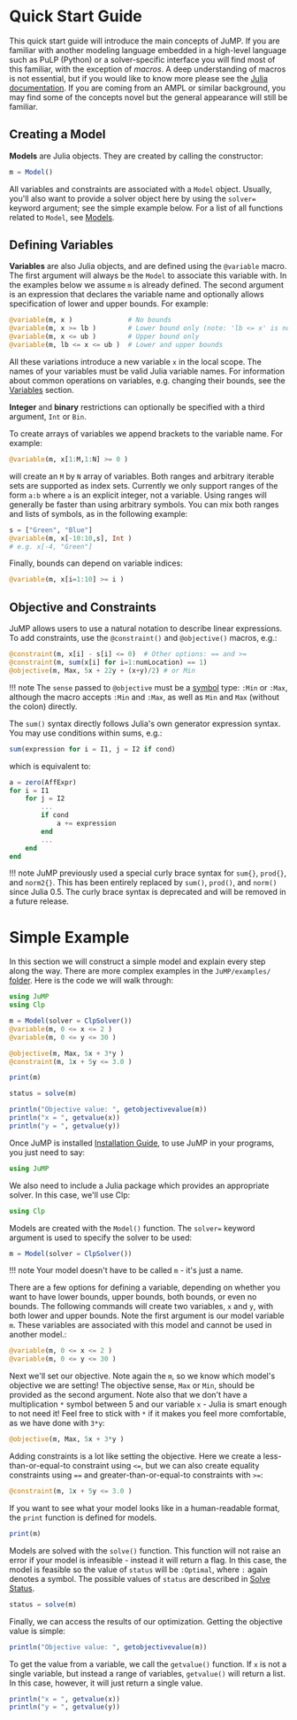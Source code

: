 Quick Start Guide
=================

This quick start guide will introduce the main concepts of JuMP. If you are familiar with another modeling language embedded in a high-level language such as PuLP (Python) or a solver-specific interface you will find most of this familiar, with the exception of *macros*. A deep understanding of macros is not essential, but if you would like to know more please see the [Julia documentation](http://docs.julialang.org/en/latest/manual/metaprogramming/). If you are coming from an AMPL or similar background, you may find some of the concepts novel but the general appearance will still be familiar.

Creating a Model
----------------

**Models** are Julia objects. They are created by calling the constructor:

```julia
m = Model()
```

All variables and constraints are associated with a `Model` object. Usually, you'll also want to provide a solver object here by using the `solver=` keyword argument; see the simple example below. For a list of all functions related to `Model`, see [Models](@ref).

Defining Variables
------------------

**Variables** are also Julia objects, and are defined using the `@variable` macro. The first argument will always be the `Model` to associate this variable with. In the examples below we assume `m` is already defined. The second argument is an expression that declares the variable name and optionally allows specification of lower and upper bounds. For example:

```julia
@variable(m, x )              # No bounds
@variable(m, x >= lb )        # Lower bound only (note: 'lb <= x' is not valid)
@variable(m, x <= ub )        # Upper bound only
@variable(m, lb <= x <= ub )  # Lower and upper bounds
```

All these variations introduce a new variable `x` in the local scope. The names of your variables must be valid Julia variable names. For information about common operations on variables, e.g. changing their bounds, see the [Variables](@ref) section.

**Integer** and **binary** restrictions can optionally be specified with a third argument, `Int` or `Bin`.

To create arrays of variables we append brackets to the variable name. For example:

```julia
@variable(m, x[1:M,1:N] >= 0 )
```

will create an `M` by `N` array of variables. Both ranges and arbitrary iterable sets are supported as index sets. Currently we only support ranges of the form `a:b` where `a` is an explicit integer, not a variable. Using ranges will generally be faster than using arbitrary symbols. You can mix both ranges and lists of symbols, as in the following example:

```julia
s = ["Green", "Blue"]
@variable(m, x[-10:10,s], Int )
# e.g. x[-4, "Green"]
```

Finally, bounds can depend on variable indices:

```julia
@variable(m, x[i=1:10] >= i )
```

Objective and Constraints
-------------------------

JuMP allows users to use a natural notation to describe linear expressions. To add constraints, use the `@constraint()` and `@objective()` macros, e.g.:

```julia
@constraint(m, x[i] - s[i] <= 0)  # Other options: == and >=
@constraint(m, sum(x[i] for i=1:numLocation) == 1)
@objective(m, Max, 5x + 22y + (x+y)/2) # or Min
```

!!! note
    The `sense` passed to `@objective` must be a [symbol](http://docs.julialang.org/en/latest/manual/metaprogramming/#symbols) type: `:Min` or `:Max`, although the macro accepts `:Min` and `:Max`, as well as `Min` and `Max` (without the colon) directly.

The `sum()` syntax directly follows Julia's own generator expression syntax. You may use conditions within sums, e.g.:

```julia
sum(expression for i = I1, j = I2 if cond)
```

which is equivalent to:

```julia
a = zero(AffExpr)
for i = I1
    for j = I2
        ...
        if cond
            a += expression
        end
        ...
    end
end
```

!!! note
    JuMP previously used a special curly brace syntax for `sum{}`, `prod{}`, and `norm2{}`. This has been entirely replaced by `sum()`, `prod()`, and `norm()` since Julia 0.5. The curly brace syntax is deprecated and will be removed in a future release.


Simple Example
==============

In this section we will construct a simple model and explain every step along the way. There are more complex examples in the `JuMP/examples/` [folder](https://github.com/JuliaOpt/JuMP.jl/tree/master/examples). Here is the code we will walk through:

```julia
using JuMP
using Clp

m = Model(solver = ClpSolver())
@variable(m, 0 <= x <= 2 )
@variable(m, 0 <= y <= 30 )

@objective(m, Max, 5x + 3*y )
@constraint(m, 1x + 5y <= 3.0 )

print(m)

status = solve(m)

println("Objective value: ", getobjectivevalue(m))
println("x = ", getvalue(x))
println("y = ", getvalue(y))
```

Once JuMP is installed [Installation Guide](@ref), to use JuMP in your programs, you just need to say:

```julia
using JuMP
```

We also need to include a Julia package which provides an appropriate solver. In this case, we'll use Clp:

```julia
using Clp
```

Models are created with the `Model()` function. The `solver=` keyword argument is used to specify the solver to be used:

```julia
m = Model(solver = ClpSolver())
```

!!! note
    Your model doesn't have to be called `m` - it's just a name.

There are a few options for defining a variable, depending on whether you want to have lower bounds, upper bounds, both bounds, or even no bounds. The following commands will create two variables, `x` and `y`, with both lower and upper bounds. Note the first argument is our model variable `m`. These variables are associated with this model and cannot be used in another model.:

```julia
@variable(m, 0 <= x <= 2 )
@variable(m, 0 <= y <= 30 )
```

Next we'll set our objective. Note again the `m`, so we know which model's objective we are setting! The objective sense, `Max` or `Min`, should be provided as the second argument. Note also that we don't have a multiplication `*` symbol between 5 and our variable `x` - Julia is smart enough to not need it! Feel free to stick with `*` if it makes you feel more comfortable, as we have done with `3*y`:

```julia
@objective(m, Max, 5x + 3*y )
```

Adding constraints is a lot like setting the objective. Here we create a less-than-or-equal-to constraint using `<=`, but we can also create equality constraints using `==` and greater-than-or-equal-to constraints with `>=`:

```julia
@constraint(m, 1x + 5y <= 3.0 )
```

If you want to see what your model looks like in a human-readable format, the `print` function is defined for models.

```julia
print(m)
```

Models are solved with the `solve()` function. This function will not raise an error if your model is infeasible - instead it will return a flag. In this case, the model is feasible so the value of `status` will be `:Optimal`, where `:` again denotes a symbol. The possible values of `status` are described in [Solve Status](@ref).

```julia
status = solve(m)
```

Finally, we can access the results of our optimization. Getting the objective value is simple:

```julia
println("Objective value: ", getobjectivevalue(m))
```

To get the value from a variable, we call the `getvalue()` function. If `x` is not a single variable, but instead a range of variables, `getvalue()` will return a list. In this case, however, it will just return a single value.

```julia
println("x = ", getvalue(x))
println("y = ", getvalue(y))
```
